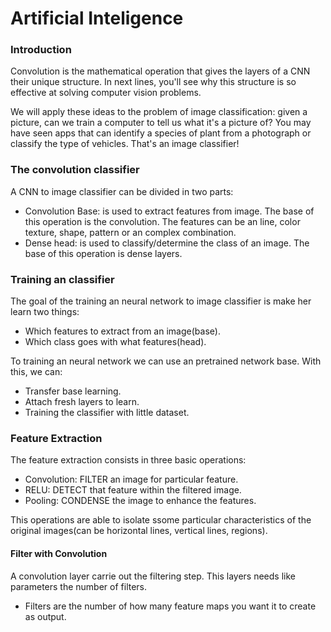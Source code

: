 # Artificial Inteligence

### Introduction
Convolution is the mathematical operation that gives the layers of 
a CNN their unique structure. In next lines, you'll see 
why this structure is so effective at solving computer vision 
problems.

We will apply these ideas to the problem of image classification: 
given a picture, can we train a computer to tell us what it's a 
picture of? You may have seen apps that can identify a species of 
plant from a photograph or classify the type of vehicles. 
That's an image classifier!

### The convolution classifier
A CNN to image classifier can be divided in two parts: 
- Convolution Base: is used to extract features from image. The 
base of this operation is the convolution.
The features can be an line, color texture, shape, pattern or an
complex combination.
- Dense head: is used to classify/determine the class of an image.
The base of this operation is dense layers.

### Training an classifier
The goal of the training an neural network to image classifier is 
make her learn two things:
- Which features to extract from an image(base).
- Which class goes with what features(head).

To training an neural network we can use an pretrained network base.
With this, we can:
- Transfer base learning.
- Attach fresh layers to learn.
- Training the classifier with little dataset.

### Feature Extraction

The feature extraction consists in three basic operations:
- Convolution: FILTER an image for particular feature.
- RELU: DETECT that feature within the filtered image.
- Pooling: CONDENSE the image to enhance the features.

This operations are able to isolate ssome particular characteristics
of the original images(can be horizontal lines, vertical lines, regions).

#### Filter with Convolution
A convolution layer carrie out the filtering step. This layers needs
like parameters the number of filters.
- Filters are the number of how many feature maps you want it to create
as output.


